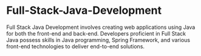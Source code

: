 # Full-Stack-Java-Development
Full Stack Java Development involves creating web applications using Java for both the front-end and back-end. Developers proficient in Full Stack Java possess skills in Java programming, Spring Framework, and various front-end technologies to deliver end-to-end solutions.
